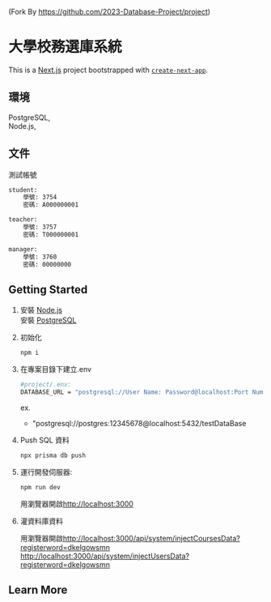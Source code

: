 (Fork By https://github.com/2023-Database-Project/project)
# 大學校務選庫系統

This is a [Next.js](https://nextjs.org/) project bootstrapped with [`create-next-app`](https://github.com/vercel/next.js/tree/canary/packages/create-next-app).

## 環境

PostgreSQL,\
Node.js,

## 文件

測試帳號

```bash
student:
    學號: 3754
    密碼: A000000001

teacher:
    學號: 3757
    密碼: T000000001

manager:
    學號: 3760
    密碼: 00000000
```

## Getting Started

1. 安裝 [Node.js](https://nodejs.org/en)\
    安裝 [PostgreSQL](https://www.postgresql.org/)

2. 初始化

    ```bash
    npm i
    ```

3. 在專案目錄下建立.env

    ```bash
    #project/.env:
    DATABASE_URL = "postgresql://User Name: Password@localhost:Port Number/DataBase Name"
    ```

    ex.
    - "postgresql://postgres:12345678@localhost:5432/testDataBase

4. Push SQL 資料

     ```bash
    npx prisma db push
    ```

5. 運行開發伺服器:

    ```bash
    npm run dev
    ```

    用瀏覽器開啟[http://localhost:3000](http://localhost:3000)

6. 灌資料庫資料

    用瀏覽器開啟[http://localhost:3000/api/system/injectCoursesData?registerword=dkelgowsmn](http://localhost:3000/api/system/injectCoursesData?registerword=dkelgowsmn)
    [http://localhost:3000/api/system/injectUsersData?registerword=dkelgowsmn](http://localhost:3000/api/system/injectUsersData?registerword=dkelgowsmn)

## Learn More

